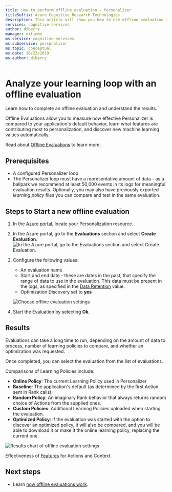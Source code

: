```yaml
---
title: How to perform offline evaluation - Personalizer
titleSuffix: Azure Cognitive Research Technologies
description: This article will show you how to use offline evaluation to measure effectiveness of your app and analyze your learning loop.
services: cognitive-services
author: diberry
manager: nitinme
ms.service: cognitive-services
ms.subservice: personalizer
ms.topic: conceptual
ms.date: 10/23/2019
ms.author: diberry
---
```


# Analyze your learning loop with an offline evaluation

Learn how to complete an offline evaluation and understand the results.

Offline Evaluations allow you to measure how effective Personalizer is compared to your application's default behavior, learn what features are contributing most to personalization, and discover new machine learning values automatically.

Read about [Offline Evaluations](concepts-offline-evaluation.md) to learn more.


## Prerequisites

* A configured Personalizer loop
* The Personalizer loop must have a representative amount of data - as a ballpark we recommend at least 50,000 events in its logs for meaningful evaluation results. Optionally, you may also have previously exported _learning policy_ files you can compare and test in the same evaluation.

## Steps to Start a new offline evaluation

1. In the [Azure portal](https://azure.microsoft.com/free/), locate your Personalization resource.
1. In the Azure portal, go to the **Evaluations** section and select **Create Evaluation**.
    ![In the Azure portal, go to the **Evaluations** section and select **Create Evaluation**.](./media/offline-evaluation/create-new-offline-evaluation.png)
1. Configure the following values:

    * An evaluation name
    * Start and end date - these are dates in the past, that specify the range of data to use in the evaluation. This data must be present in the logs, as specified in the [Data Retention](how-to-settings.md) value.
    * Optimization Discovery set to **yes**

    ![Choose offline evaluation settings](./media/offline-evaluation/create-an-evaluation-form.png)

1. Start the Evaluation by selecting **Ok**. 

## Results

Evaluations can take a long time to run, depending on the amount of data to process, number of learning policies to compare, and whether an optimization was requested.

Once completed, you can select the evaluation from the list of evaluations. 

Comparisons of Learning Policies include:

* **Online Policy**: The current Learning Policy used in Personalizer
* **Baseline**: The application's default (as determined by the first Action sent in Rank calls),
* **Random Policy**: An imaginary Rank behavior that always returns random choice of Actions from the supplied ones.
* **Custom Policies**: Additional Learning Policies uploaded when starting the evaluation.
* **Optimized Policy**: If the evaluation was started with the option to discover an optimized policy, it will also be compared, and you will be able to download it or make it the online learning policy, replacing the current one.

![Results chart of offline evaluation settings](./media/offline-evaluation/evaluation-results.png)

Effectiveness of [Features](concepts-features.md) for Actions and Context.

## Next steps

* Learn [how offline evaluations work](concepts-offline-evaluation.md).
